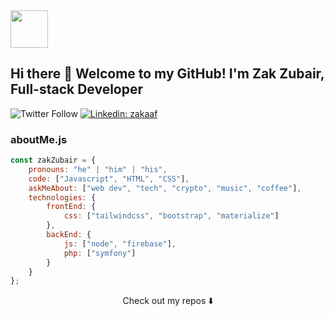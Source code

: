 <img src="https://avatars.githubusercontent.com/u/1853932?v=4&w=200" width="60" />

## Hi there 👋 Welcome to my GitHub! I'm Zak Zubair, Full-stack Developer

![Twitter Follow](https://img.shields.io/twitter/follow/zakaaf?style=social)
[![Linkedin: zakaaf](https://img.shields.io/badge/-ZakZubair-blue?style=flat-square&logo=Linkedin&logoColor=white&link=https://www.linkedin.com/in/zakaaf/)](https://www.linkedin.com/in/zakaaf/)

### aboutMe.js

```javascript
const zakZubair = {
    pronouns: "he" | "him" | "his",
    code: ["Javascript", "HTML", "CSS"],
    askMeAbout: ["web dev", "tech", "crypto", "music", "coffee"],
    technologies: {
        frontEnd: {
            css: ["tailwindcss", "bootstrap", "materialize"]
        },
        backEnd: {
            js: ["node", "firebase"],
            php: ["symfony"]
        }        
    }
};
```

<p align="center">
Check out my repos ⬇️  
</p>

